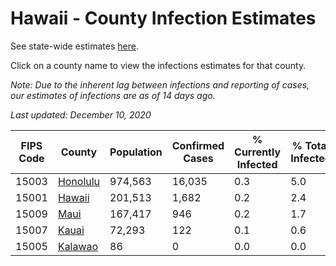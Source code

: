 # Hawaii - County Infection Estimates

See state-wide estimates [here](/infections/us-hi).

Click on a county name to view the infections estimates for that county.

*Note: Due to the inherent lag between infections and reporting of cases, our estimates of infections are as of 14 days ago.*

*Last updated: December 10, 2020*

|   FIPS Code |               County |   Population |   Confirmed Cases |   % Currently Infected |   % Total Infected |
|-------------|----------------------|--------------|-------------------|------------------------|--------------------|
|       15003 | [Honolulu](honolulu) |      974,563 |            16,035 |                    0.3 |                5.0 |
|       15001 |     [Hawaii](hawaii) |      201,513 |             1,682 |                    0.2 |                2.4 |
|       15009 |         [Maui](maui) |      167,417 |               946 |                    0.2 |                1.7 |
|       15007 |       [Kauai](kauai) |       72,293 |               122 |                    0.1 |                0.6 |
|       15005 |   [Kalawao](kalawao) |           86 |                 0 |                    0.0 |                0.0 |